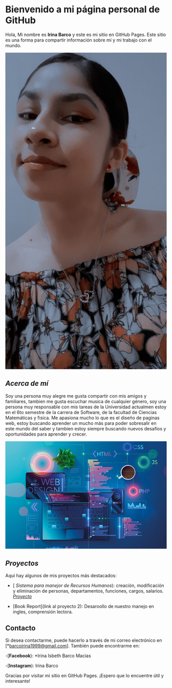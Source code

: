 # Bienvenido a mi página personal de GitHub

Hola, Mi nombre es **Irina Barco**  y este es mi sitio en GitHub Pages. 
Este sitio es una forma para compartir información sobre mí y mi trabajo con el mundo.

![Esta soy yo](https://github.com/BarcoIrina99/Personal-Barco-Irina/blob/main/irina.jpeg)

## *Acerca de mí*


Soy una persona muy alegre me gusta compartir con mis amigos y familiares, tambien me gusta escuchar musica de cualquier género, soy una persona muy responsable con mis tareas de la Universidad actualmen estoy en el 6to semestre de la carrera de Software, de la facultad de Ciencias Matemáticas y fisica. Me apasiona mucho lo que es el diseño de paginas web, estoy buscando aprender un mucho más para poder sobresalir en este mundo del saber y tambien estoy siempre buscando nuevos desafíos y oportunidades para aprender y crecer.

![Esta soy yo]( https://github.com/BarcoIrina99/Personal-Barco-Irina/blob/main/web.jpg) 



## *Proyectos* 



Aquí hay algunos de mis proyectos más destacados:



- [ *Sistema para manejor de Recursos Humanos*): creación, modificación y eliminación de personas, departamentos, funciones, cargos, salarios.
    [*Proyecto* ](https://github.com/BarcoIrina99/Personal-Barco-Irina/blob/main/Proyecto%20de%20bases%20de%20datos%20Grupo%20A.pdf)

- [Book Report](link al proyecto 2): Desaroollo de nuestro manejo en ingles, comprensión lectora.



## Contacto



Si desea contactarme, puede hacerlo a través de mi correo electrónico en [*barcoirina1999@gmail.com]. 
También puede encontrarme en:

-[**Facebook**): *Irina Isbeth Barco Macías

-[**Instagram**): Irina Barco


Gracias por visitar mi sitio en GitHub Pages. ¡Espero que lo encuentre útil y interesante!
